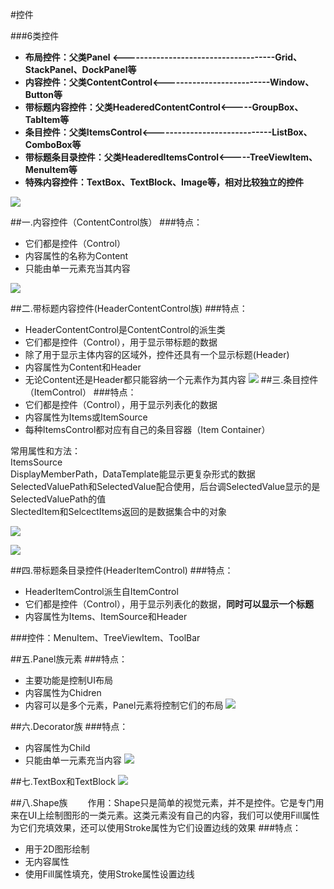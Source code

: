 #控件

###6类控件
- **布局控件：父类Panel <-------------------------------------Grid、StackPanel、DockPanel等**
- **内容控件：父类ContentControl<--------------------------Window、Button等**
- **带标题内容控件：父类HeaderedContentControl<-----GroupBox、TabItem等**
- **条目控件：父类ItemsControl<-----------------------------ListBox、ComboBox等**
- **带标题条目录控件：父类HeaderedItemsControl<-----TreeViewItem、MenuItem等**
- **特殊内容控件：TextBox、TextBlock、Image等，相对比较独立的控件**

![](https://i.imgur.com/Z0CPliL.png)

##一.内容控件（ContentControl族）
###特点：
- 它们都是控件（Control）
- 内容属性的名称为Content
- 只能由单一元素充当其内容

![](https://i.imgur.com/AYSCQYt.png)



##二.带标题内容控件(HeaderContentControl族)
###特点：
- HeaderContentControl是ContentControl的派生类
- 它们都是控件（Control），用于显示带标题的数据
- 除了用于显示主体内容的区域外，控件还具有一个显示标题(Header)
- 内容属性为Content和Header
- 无论Content还是Header都只能容纳一个元素作为其内容
![](https://i.imgur.com/UJoOuAz.png)
##三.条目控件（ItemControl）
###特点：
- 它们都是控件（Control），用于显示列表化的数据
- 内容属性为Items或ItemSource
- 每种ItemsControl都对应有自己的条目容器（Item Container）

常用属性和方法：  
	ItemsSource  
	DisplayMemberPath，DataTemplate能显示更复杂形式的数据  
	SelectedValuePath和SelectedValue配合使用，后台调SelectedValue显示的是SelectedValuePath的值  
	SlectedItem和SelcectItems返回的是数据集合中的对象


![](https://i.imgur.com/rQvqqUD.png)

![](https://i.imgur.com/CA3BSBD.png)


##四.带标题条目录控件(HeaderItemControl)
###特点：
- HeaderItemControl派生自ItemControl
- 它们都是控件（Control），用于显示列表化的数据，**同时可以显示一个标题**
- 内容属性为Items、ItemSource和Header

###控件：MenuItem、TreeViewItem、ToolBar


##五.Panel族元素
###特点：
- 主要功能是控制UI布局
- 内容属性为Chidren
- 内容可以是多个元素，Panel元素将控制它们的布局
![](https://i.imgur.com/ZUpBe4Z.png)

##六.Decorator族
###特点：
- 内容属性为Child
- 只能由单一元素充当内容
![](https://i.imgur.com/yDOsz7z.png)


##七.TextBox和TextBlock
![](https://i.imgur.com/8AZcpot.png)


##八.Shape族
　　作用：Shape只是简单的视觉元素，并不是控件。它是专门用来在UI上绘制图形的一类元素。这类元素没有自己的内容，我们可以使用Fill属性为它们充填效果，还可以使用Stroke属性为它们设置边线的效果
###特点：
- 用于2D图形绘制
- 无内容属性
- 使用Fill属性填充，使用Stroke属性设置边线

